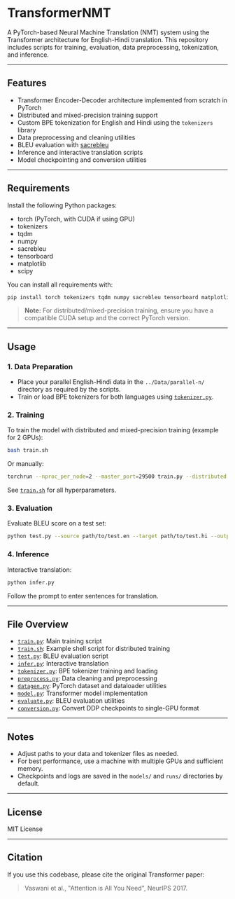 # TransformerNMT

A PyTorch-based Neural Machine Translation (NMT) system using the Transformer architecture for English-Hindi translation. This repository includes scripts for training, evaluation, data preprocessing, tokenization, and inference.

---

## Features

- Transformer Encoder-Decoder architecture implemented from scratch in PyTorch
- Distributed and mixed-precision training support
- Custom BPE tokenization for English and Hindi using the `tokenizers` library
- Data preprocessing and cleaning utilities
- BLEU evaluation with [sacrebleu](https://github.com/mjpost/sacrebleu)
- Inference and interactive translation scripts
- Model checkpointing and conversion utilities

---

## Requirements

Install the following Python packages:

- torch (PyTorch, with CUDA if using GPU)
- tokenizers
- tqdm
- numpy
- sacrebleu
- tensorboard
- matplotlib
- scipy

You can install all requirements with:

```sh
pip install torch tokenizers tqdm numpy sacrebleu tensorboard matplotlib scipy
```

> **Note:** For distributed/mixed-precision training, ensure you have a compatible CUDA setup and the correct PyTorch version.

---

## Usage

### 1. Data Preparation

- Place your parallel English-Hindi data in the `../Data/parallel-n/` directory as required by the scripts.
- Train or load BPE tokenizers for both languages using [`tokenizer.py`](tokenizer.py).

### 2. Training

To train the model with distributed and mixed-precision training (example for 2 GPUs):

```sh
bash train.sh
```

Or manually:

```sh
torchrun --nproc_per_node=2 --master_port=29500 train.py --distributed --fp16 --shared_embeddings ...
```

See [`train.sh`](train.sh) for all hyperparameters.

### 3. Evaluation

Evaluate BLEU score on a test set:

```sh
python test.py --source path/to/test.en --target path/to/test.hi --output path/to/output.trans
```

### 4. Inference

Interactive translation:

```sh
python infer.py
```

Follow the prompt to enter sentences for translation.

---

## File Overview

- [`train.py`](train.py): Main training script
- [`train.sh`](train.sh): Example shell script for distributed training
- [`test.py`](test.py): BLEU evaluation script
- [`infer.py`](infer.py): Interactive translation
- [`tokenizer.py`](tokenizer.py): BPE tokenizer training and loading
- [`preprocess.py`](preprocess.py): Data cleaning and preprocessing
- [`datagen.py`](datagen.py): PyTorch dataset and dataloader utilities
- [`model.py`](model.py): Transformer model implementation
- [`evaluate.py`](evaluate.py): BLEU evaluation utilities
- [`conversion.py`](conversion.py): Convert DDP checkpoints to single-GPU format

---

## Notes

- Adjust paths to your data and tokenizer files as needed.
- For best performance, use a machine with multiple GPUs and sufficient memory.
- Checkpoints and logs are saved in the `models/` and `runs/` directories by default.

---

## License

MIT License

---

## Citation

If you use this codebase, please cite the original Transformer paper:

> Vaswani et al., "Attention is All You Need", NeurIPS 2017.